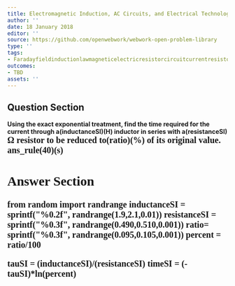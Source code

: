```yaml
---
title: Electromagnetic Induction, AC Circuits, and Electrical Technologies - RL Circuits
author: ''
date: 18 January 2018
editor: ''
source: https://github.com/openwebwork/webwork-open-problem-library
type: ''
tags:
- Faradayfieldinductionlawmagneticelectricresistorcircuitcurrentresistor
outcomes:
- TBD
assets: ''
---
```


## Question Section 

<b>
Using the exact exponential treatment, find the time required for the current through a(inductanceSI)(H) inductor in series with a(resistanceSI) <span style="font-family: 'Times'; font-size: 20px";>&Omega;<span> resistor to be reduced to(ratio)(%) of its original value.
ans_rule(40)(s)



## Answer Section

from random import randrange
inductanceSI = sprintf("%0.2f", randrange(1.9,2.1,0.01))
resistanceSI = sprintf("%0.3f", randrange(0.490,0.510,0.001))
ratio= sprintf("%0.3f", randrange(0.095,0.105,0.001))
percent = ratio/100

tauSI = (inductanceSI)/(resistanceSI)
timeSI = (-tauSI)*ln(percent)